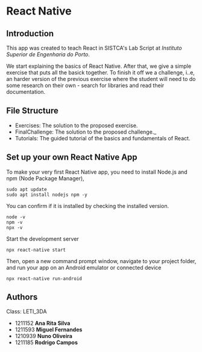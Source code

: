 # React Native
## Introduction

This app was created to teach React in SISTCA's Lab Script at _Instituto Superior de Engenharia do Porto_.

We start explaining the basics of React Native. After that, we give a simple exercise that puts all the basick together. To finish it off we a challenge, i..e, an harder version of the previous exercise where the student will need to do some research on their own - search for libraries and read their documentation.

## File Structure

- Exercises: The solution to the proposed exercise.
- FinalChallenge: The solution to the proposed challenge._
- Tutorials: The guided tutorial of the basics and fundamentals of React.

## Set up your own React Native App

To make your very first React Native app, you need to install Node.js and npm (Node Package Manager),

```console
sudo apt update
sudo apt install nodejs npm -y
```

You can confirm if it is installed by checking the installed version.

```console
node -v
npm -v
npx -v
```

Start the development server
```console
npx react-native start
```

Then, open a new command prompt window, navigate to your project folder, and run your app on an Android emulator or connected device
```console
npx react-native run-android
```




## Authors
Class: LETI_3DA

- 1211152 **Ana Rita Silva**
- 1211593 **Miguel Fernandes**
- 1210939 **Nuno Oliveira**
- 1211185 **Rodrigo Campos**
